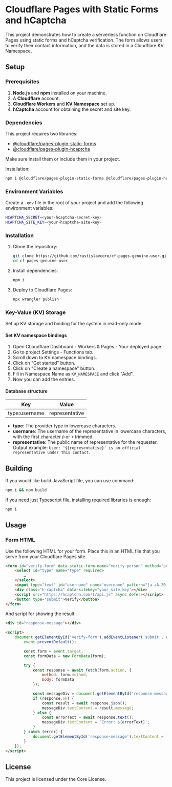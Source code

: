 # Cloudflare Pages with Static Forms and hCaptcha

This project demonstrates how to create a serverless function on Cloudflare Pages using static forms and hCaptcha verification. The form allows users to verify their contact information, and the data is stored in a Cloudflare KV Namespace.

## Setup

### Prerequisites

1. **Node.js** and **npm** installed on your machine.
2. A **Cloudflare** account.
3. **Cloudflare Workers** and **KV Namespace** set up.
4. **hCaptcha** account for obtaining the secret and site key.

### Dependencies

This project requires two libraries:

- [@cloudflare/pages-plugin-static-forms](https://www.npmjs.com/package/@cloudflare/pages-plugin-static-forms)
- [@cloudflare/pages-plugin-hcaptcha](https://www.npmjs.com/package/@cloudflare/pages-plugin-hcaptcha)

Make sure install them or include them in your project.

Installation:

```sh
npm i @cloudflare/pages-plugin-static-forms @cloudflare/pages-plugin-hcaptcha
```

### Environment Variables

Create a `.env` file in the root of your project and add the following environment variables:

```sh
HCAPTCHA_SECRET=<your-hcaptcha-secret-key>
HCAPTCHA_SITE_KEY=<your-hcaptcha-site-key>
```

### Installation

1. Clone the repository:

    ```bash
    git clone https://github.com/rastislavcore/cf-pages-genuine-user.git
    cd cf-pages-genuine-user
    ```

2. Install dependencies:

    ```bash
    npm i
    ```

3. Deploy to Cloudflare Pages:

    ```bash
    npx wrangler publish
    ```

### Key-Value (KV) Storage

Set up KV storage and binding for the system in read-only mode.

#### Set KV namespace bindings

1. Open CLoudflare Dashboard - Workers & Pages - Your deployed page.
2. Go to project Settings - Functions tab.
3. Scroll down to KV namespace bindings.
4. Click on "Get started" button.
5. Click on "Create a namespace" button.
6. Fill in Namespace Name as `KV_NAMESPACE` and click "Add".
7. Now you can add the entries.

#### Database structure

Key | Value
--- | ---
type:username | representative

- **type**: The provider type in lowercase characters.
- **username**: The username of the representative in lowercase characters, with the first character `@` or `+` trimmed.
- **representative**: The public name of representative for the requester. Output example: `User: '${representative}' is an official representative under this contact.`

## Building

If you would like build JavaScript file, you can use command:

```sh
npm i && npm build
```

If you need just Typescript file, installing required libraries is enough:

```sh
npm i
```

## Usage

### Form HTML

Use the following HTML for your form. Place this in an HTML file that you serve from your Cloudflare Pages site.

```html
<form id="verify-form" data-static-form-name="verify-person" method="post">
    <select id="type" name="type" required>
        …
    </select>
    <input type="text" id="username" name="username" pattern="[a-zA-Z0-9%_@.+\-]+" title="Insert valid username without any prefixes or suffixes." required />
    <div class="h-captcha" data-sitekey="your_site_key"></div>
    <script src="https://hcaptcha.com/1/api.js" async defer></script>
    <button type="submit">Verify</button>
</form>
```

And script for showing the result:

```html
<div id="response-message"></div>

<script>
    document.getElementById('verify-form').addEventListener('submit', async (event) => {
        event.preventDefault();

        const form = event.target;
        const formData = new FormData(form);

        try {
            const response = await fetch(form.action, {
                method: form.method,
                body: formData
            });

            const messageDiv = document.getElementById('response-message');
            if (response.ok) {
                const result = await response.json();
                messageDiv.textContent = result.message;
            } else {
                const errorText = await response.text();
                messageDiv.textContent = `Error: ${errorText}`;
            }
        } catch (error) {
            document.getElementById('response-message').textContent = `Error: ${error.message}`;
        }
    });
</script>
```

## License

This project is licensed under the Core License.

